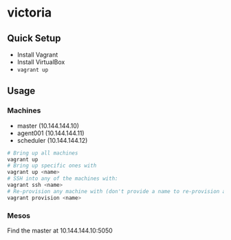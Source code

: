 # victoria

## Quick Setup

* Install Vagrant
* Install VirtualBox
* `vagrant up`

## Usage

### Machines

* master (10.144.144.10)
* agent001 (10.144.144.11)
* scheduler (10.144.144.12)

```bash
# Bring up all machines
vagrant up
# Bring up specific ones with
vagrant up <name>
# SSH into any of the machines with:
vagrant ssh <name>
# Re-provision any machine with (don't provide a name to re-provision all)
vagrant provision <name>
```

### Mesos

Find the master at 10.144.144.10:5050
